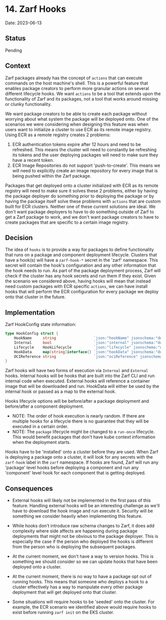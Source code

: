 # 14. Zarf Hooks

Date: 2023-06-13

## Status

Pending

## Context

Zarf packages already has the concept of `actions` that can execute commands on the host machine's shell. This is a powerful feature that enables package creators to perform more granular actions on several different lifecycle hooks. We want `actions` to be a tool that extends upon the functionality of Zarf and its packages, not a tool that works around missing or clunky functionality.


We want package creators to be able to create each package without worrying about what system the package will be deployed onto. One of the scenarios we were considering when designing this feature was when users want to initialize a cluster to use ECR as its remote image registry. Using ECR as a remote registry creates 2 problems:
 1. ECR authentication tokens expire after 12 hours and need to be refreshed. This means the cluster will need to constantly be refreshing its tokens and the user deploying packages will need to make sure they have a recent token.
 2. ECR Image Repositories do not support 'push-to-create'. This means we will need to explicitly create an image repository for every image that is being pushed within the Zarf package.

Packages that get deployed onto a cluster initialized with ECR as its remote registry will need to make sure it solves these 2 problems, either by having the package deployer do something prior to deploying the package or by having the package itself solve these problems with `actions` that are custom built for ECR clusters. Neither one of these current solutions are ideal. We don't want package deployers to have to do something outside of Zarf to get a Zarf package to work, and we don't want package creators to have to create packages that are specific to a certain image registry.


## Decision

The idea of `hooks` is to provide a way for packages to define functionality that runs on a package and component deployment lifecycle. Clusters that have a hook(s) will have a `zarf-hook-*` secret in the 'zarf' namespace. This secret will contain the hook's configuration and any other information that the hook needs to run. As part of the package deployment process, Zarf will check if the cluster has any hook secrets and run them if they exist. Given the scenario we considered above, having hooks will mean that instead need custom packages with ECR specific `actions`, we can have install hooks that will perform the ECR configuration for every package we deploy onto that cluster in the future.


## Implementation

Zarf HookConfig state information:

```go
type HookConfig struct {
	HookName     string                 `json:"hookName" jsonschema:"description=Name of the hook"`
	Internal     bool                   `json:"internal" jsonschema:"description=Internal hooks are run by Zarf itself, not by a plugin"`
	Lifecycle    HookLifecycle          `json:"lifecycle" jsonschema:"description=Lifecycle of the hook"`
	HookData     map[string]interface{} `json:"hookData" jsonschema:"description=Generic data map used for the hook. The data is obtained from a secret in the Zarf namespace"`
	OCIReference string                 `json:"ociReference" jsonschema:"description=Optional OCI reference to the hook image to run"`
}

```

Zarf hooks will have two forms of execution via `Internal` and `External` hooks. Internal hooks will be hooks that are built into the Zarf CLI and run internal code when executed. External hooks will reference a container image that will be downloaded and run. HookData will either be used by the internal hook or passed as a map to the external hook.

Hooks lifecycle options will be before/after a package deployment and before/after a component deployment.
 - NOTE: The order of hook execution is nearly random. If there are multiple hooks for a lifecycle there is no guarantee that they will be executed in a certain order.
 - NOTE: The `package` lifecycle might be changed to a `run-once` lifecycle. This would benefit packages that don't have kube context information when the deployment starts.

Hooks have to be 'installed' onto a cluster before they are used. When Zarf is deploying a package onto a cluster, it will look for any secrets with the `zarf-hook` label in the `zarf` namespace. If hooks are found, Zarf will run any 'package' level hooks before deploying a component and run any 'component' level hook for each component that is getting deployed.


## Consequences

- External hooks will likely not be implemented in the first pass of this feature. Handling external hooks will be an interesting challenge as we'll have to download the hook image and run execute it. Security will be something we consider heavily when implementing this feature.

- While hooks don't introduce raw schema changes to Zarf, it does add complexity where side affects are happening during package deployments that might not be obvious to the package deployer. This is especially the case if the person who deployed the hooks is different from the person who is deploying the subsequent packages.

- At the current moment, we don't have a way to version hooks. This is something we should consider so we can update hooks that have been deployed onto a cluster.

- At the current moment, there is no way to have a package opt out of running hooks. This means that someone who deploys a hook to a cluster effectively has a way to manipulate every other package deployment that will get deployed onto that cluster.

- Some situations will require hooks to be 'seeded' onto the cluster. For example, the ECR scenario we identified above would require hooks to exist before running `zarf init` on the EKS cluster.
